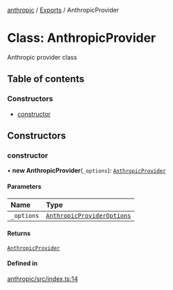 <!-- 
 ⚠️  AUTO-GENERATED FILE - DO NOT EDIT MANUALLY
 This file is automatically generated by scripts/docs-generator.js
 To make changes, edit the source TypeScript files or update the generator script
-->

[anthropic](../../) / [Exports](../modules) / AnthropicProvider

# Class: AnthropicProvider

Anthropic provider class

## Table of contents

### Constructors

- [constructor](AnthropicProvider#constructor)

## Constructors

### constructor

• **new AnthropicProvider**(`_options`): [`AnthropicProvider`](AnthropicProvider)

#### Parameters

| Name | Type |
| :------ | :------ |
| `_options` | [`AnthropicProviderOptions`](../interfaces/AnthropicProviderOptions) |

#### Returns

[`AnthropicProvider`](AnthropicProvider)

#### Defined in

[anthropic/src/index.ts:14](https://github.com/woojubb/robota/blob/b8c05a1e0e0191a7c7da275868f2aa9a78af55c1/packages/anthropic/src/index.ts#L14)
